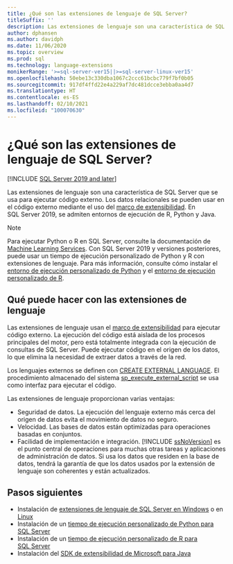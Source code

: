 ```yaml
---
title: ¿Qué son las extensiones de lenguaje de SQL Server?
titleSuffix: ''
description: Las extensiones de lenguaje son una característica de SQL Server que se usa para ejecutar código externo. En SQL Server, se admiten Java, R y Python. Los datos relacionales se pueden usar en el código externo mediante el uso del marco de extensibilidad.
author: dphansen
ms.author: davidph
ms.date: 11/06/2020
ms.topic: overview
ms.prod: sql
ms.technology: language-extensions
monikerRange: '>=sql-server-ver15||>=sql-server-linux-ver15'
ms.openlocfilehash: 50ebe13c330dba1067c2ccc61bcbc779f7bf0b05
ms.sourcegitcommit: 917df4ffd22e4a229af7dc481dcce3ebba0aa4d7
ms.translationtype: HT
ms.contentlocale: es-ES
ms.lasthandoff: 02/10/2021
ms.locfileid: "100070630"
---
```

# <a name="what-is-sql-server-language-extensions"></a>¿Qué son las extensiones de lenguaje de SQL Server?
[!INCLUDE [SQL Server 2019 and later](../includes/applies-to-version/sqlserver2019.md)]

Las extensiones de lenguaje son una característica de SQL Server que se usa para ejecutar código externo. Los datos relacionales se pueden usar en el código externo mediante el uso del [marco de extensibilidad](concepts/extensibility-framework.md). En SQL Server 2019, se admiten entornos de ejecución de R, Python y Java.

> [!NOTE]
> Para ejecutar Python o R en SQL Server, consulte la documentación de [Machine Learning Services](../machine-learning/sql-server-machine-learning-services.md). Con SQL Server 2019 y versiones posteriores, puede usar un tiempo de ejecución personalizado de Python y R con extensiones de lenguaje. Para más información, consulte cómo instalar el [entorno de ejecución personalizado de Python](../machine-learning/install/custom-runtime-python.md) y el [entorno de ejecución personalizado de R](../machine-learning/install/custom-runtime-r.md).

## <a name="what-you-can-do-with-language-extensions"></a>Qué puede hacer con las extensiones de lenguaje

Las extensiones de lenguaje usan el [marco de extensibilidad](concepts/extensibility-framework.md) para ejecutar código externo. La ejecución del código está aislada de los procesos principales del motor, pero está totalmente integrada con la ejecución de consultas de SQL Server. Puede ejecutar código en el origen de los datos, lo que elimina la necesidad de extraer datos a través de la red.

Los lenguajes externos se definen con [CREATE EXTERNAL LANGUAGE](../t-sql/statements/create-external-language-transact-sql.md). El procedimiento almacenado del sistema [sp_execute_external_script](../relational-databases/system-stored-procedures/sp-execute-external-script-transact-sql.md) se usa como interfaz para ejecutar el código.

Las extensiones de lenguaje proporcionan varias ventajas:

+ Seguridad de datos. La ejecución del lenguaje externo más cerca del origen de datos evita el movimiento de datos no seguro.
+ Velocidad. Las bases de datos están optimizadas para operaciones basadas en conjuntos. 
+ Facilidad de implementación e integración. [!INCLUDE [ssNoVersion](../includes/ssnoversion-md.md)] es el punto central de operaciones para muchas otras tareas y aplicaciones de administración de datos. Si usa los datos que residen en la base de datos, tendrá la garantía de que los datos usados por la extensión de lenguaje son coherentes y están actualizados.

## <a name="next-steps"></a>Pasos siguientes

+ Instalación de [extensiones de lenguaje de SQL Server en Windows](install/windows-java.md) o en [Linux](../linux/sql-server-linux-setup-language-extensions-java.md)
+ Instalación de un [tiempo de ejecución personalizado de Python para SQL Server](../machine-learning/install/custom-runtime-python.md)
+ Instalación de un [tiempo de ejecución personalizado de R para SQL Server](../machine-learning/install/custom-runtime-r.md)
+ Instalación del [SDK de extensibilidad de Microsoft para Java](how-to/extensibility-sdk-java-sql-server.md)
